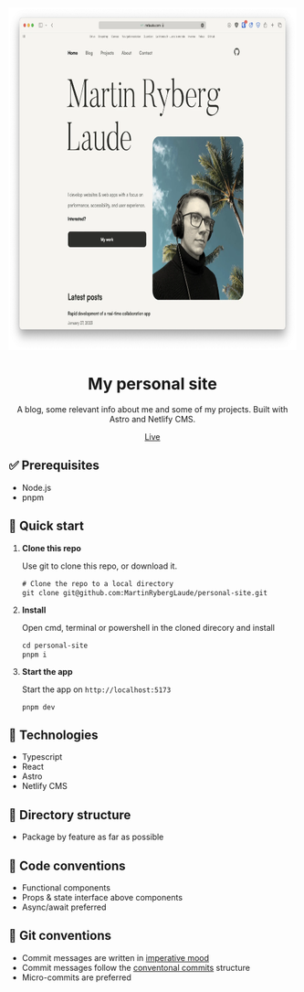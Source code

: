 <p align="center">
   <img src="https://github.com/MartinRybergLaude/personal-site/blob/main/public/images/site_screenshot.webp?raw=true" height="600" alt="">
</p>
<h1 align="center">
  My personal site
</h1>
<p align="center">
  A blog, some relevant info about me and some of my projects. Built with Astro and Netlify CMS.
</p>
<p align="center">
    <a href="https://mrlaude.com">Live</a>
</p>

## ✅ Prerequisites

- Node.js
- pnpm

## 🚀 Quick start

1.  **Clone this repo**

    Use git to clone this repo, or download it.

    ```shell
    # Clone the repo to a local directory
    git clone git@github.com:MartinRybergLaude/personal-site.git
    ```

2.  **Install**

    Open cmd, terminal or powershell in the cloned direcory and install

    ```shell
    cd personal-site
    pnpm i
    ```

3.  **Start the app**

    Start the app on `http://localhost:5173`

    ```shell
    pnpm dev
    ```

## 🧐 Technologies

- Typescript
- React
- Astro
- Netlify CMS

## 📁 Directory structure

- Package by feature as far as possible

## 📑 Code conventions

- Functional components
- Props & state interface above components
- Async/await preferred

## 📑 Git conventions

- Commit messages are written in <a href="https://en.wikipedia.org/wiki/Imperative_mood">imperative mood</a>
- Commit messages follow the [conventonal commits](https://www.conventionalcommits.org/en/v1.0.0/) structure
- Micro-commits are preferred
